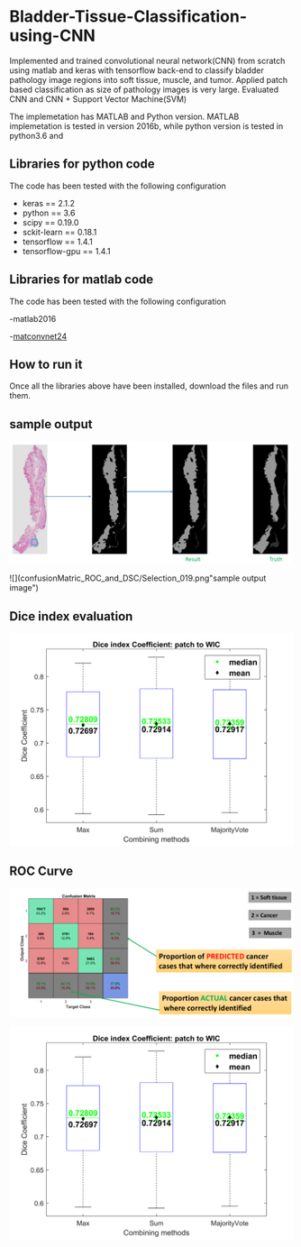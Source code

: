 # Bladder-Tissue-Classification-using-CNN

Implemented and trained convolutional neural network(CNN) from scratch using matlab and keras with tensorflow
back-end to classify bladder pathology image regions into soft tissue, muscle, and tumor. Applied patch based classification as size of pathology images is very large. Evaluated CNN and CNN + Support Vector Machine(SVM)



The implemetation has MATLAB and Python version. MATLAB implemetation is tested in version 2016b, while python version is tested in python3.6 and 

## Libraries for python code
The code has been tested with the following configuration

- keras == 2.1.2
- python == 3.6
- scipy == 0.19.0
- sckit-learn == 0.18.1
- tensorflow == 1.4.1
- tensorflow-gpu == 1.4.1

## Libraries for matlab code
The code has been tested with the following configuration

-matlab2016

-[matconvnet24](http://www.vlfeat.org/matconvnet/)

## How to run it
Once all the libraries above have been installed, download the files and run them.

## sample output

![](confusionMatric_ROC_and_DSC/Selection_018.png "sample output image")

![](confusionMatric_ROC_and_DSC/Selection_019.png"sample output image")

## Dice index evaluation
![](confusionMatric_ROC_and_DSC/DC_boxplot.png "Description goes here")

## ROC Curve 
![alt text](confusionMatric_ROC_and_DSC/Selection_020.png "Description goes here")

![alt text](confusionMatric_ROC_and_DSC/DC_boxplot.png "Description goes here")

